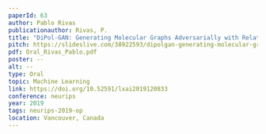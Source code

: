 ```yaml
---
paperId: 63
author: Pablo Rivas
publicationauthor: Rivas, P.
title: "DiPol-GAN: Generating Molecular Graphs Adversarially with Relational Differentiable Pooling"
pitch: https://slideslive.com/38922593/dipolgan-generating-molecular-graphs-adversarially-with-relational-differentiable-pooling?ref=folder-78029
pdf: Oral_Rivas_Pablo.pdf
poster: --
alt: --
type: Oral
topic: Machine Learning
link: https://doi.org/10.52591/lxai2019120833
conference: neurips
year: 2019
tags: neurips-2019-op
location: Vancouver, Canada
---
```

